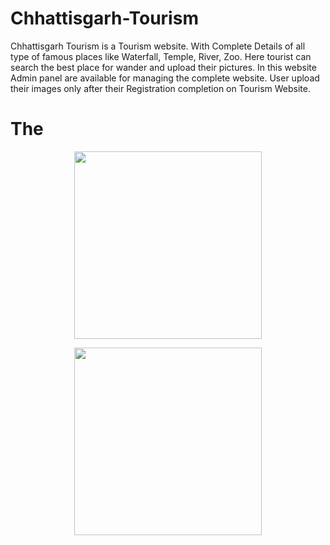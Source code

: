 # Chhattisgarh-Tourism
Chhattisgarh Tourism is a Tourism website. With Complete Details of all type of famous places like Waterfall, Temple, River, Zoo. Here tourist can search the best place for wander and upload their pictures. In this website Admin panel are available for managing the complete website. User upload their images only after their Registration completion on Tourism Website.

# The 
<p align="center">
  <img  height='300' src="https://github.com/SumanKaiwart/Chhattisgarh-Tourism/blob/main/Images/cg-home.png">
 </p>
 <p align="center">
  <img  height='300' src="https://github.com/SumanKaiwart/Chhattisgarh-Tourism/blob/main/Images/about.png">
 </p>
